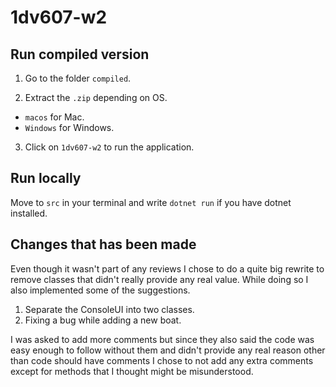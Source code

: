 # 1dv607-w2

## Run compiled version

1. Go to the folder `compiled`.

2. Extract the `.zip` depending on OS.

- `macos` for Mac.
- `Windows` for Windows.

3. Click on `1dv607-w2` to run the application.

## Run locally

Move to `src` in your terminal and write `dotnet run` if you have dotnet installed.

## Changes that has been made

Even though it wasn't part of any reviews I chose to do a quite big rewrite to remove classes that didn't really provide any real value. While doing so I also implemented some of the suggestions.

1. Separate the ConsoleUI into two classes.
2. Fixing a bug while adding a new boat.

I was asked to add more comments but since they also said the code was easy enough to follow without them and didn't provide any real reason other than code should have comments I chose to not add any extra comments except for methods that I thought might be misunderstood.
